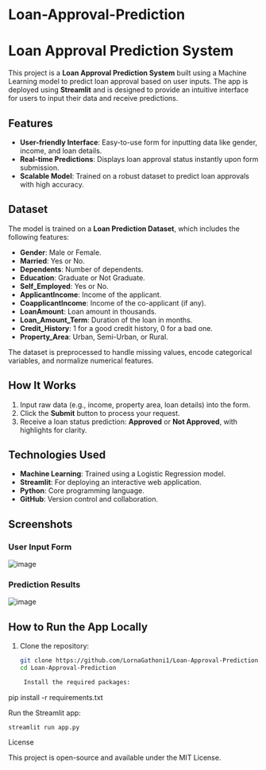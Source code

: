 ﻿# Loan-Approval-Prediction
 # Loan Approval Prediction System

This project is a **Loan Approval Prediction System** built using a Machine Learning model to predict loan approval based on user inputs. The app is deployed using **Streamlit** and is designed to provide an intuitive interface for users to input their data and receive predictions.

## Features
- **User-friendly Interface**: Easy-to-use form for inputting data like gender, income, and loan details.
- **Real-time Predictions**: Displays loan approval status instantly upon form submission.
- **Scalable Model**: Trained on a robust dataset to predict loan approvals with high accuracy.

## Dataset
The model is trained on a **Loan Prediction Dataset**, which includes the following features:
- **Gender**: Male or Female.
- **Married**: Yes or No.
- **Dependents**: Number of dependents.
- **Education**: Graduate or Not Graduate.
- **Self_Employed**: Yes or No.
- **ApplicantIncome**: Income of the applicant.
- **CoapplicantIncome**: Income of the co-applicant (if any).
- **LoanAmount**: Loan amount in thousands.
- **Loan_Amount_Term**: Duration of the loan in months.
- **Credit_History**: 1 for a good credit history, 0 for a bad one.
- **Property_Area**: Urban, Semi-Urban, or Rural.

The dataset is preprocessed to handle missing values, encode categorical variables, and normalize numerical features.

## How It Works
1. Input raw data (e.g., income, property area, loan details) into the form.
2. Click the **Submit** button to process your request.
3. Receive a loan status prediction: **Approved** or **Not Approved**, with highlights for clarity.

## Technologies Used
- **Machine Learning**: Trained using a Logistic Regression model.
- **Streamlit**: For deploying an interactive web application.
- **Python**: Core programming language.
- **GitHub**: Version control and collaboration.

## Screenshots
### User Input Form
![image](https://github.com/user-attachments/assets/39915a70-f540-45f7-aa76-e1014b2458eb)


### Prediction Results
![image](https://github.com/user-attachments/assets/e70b49ee-6067-48c4-82d7-b6f663f721f0)



## How to Run the App Locally
1. Clone the repository:
   ```bash
   git clone https://github.com/LornaGathoni1/Loan-Approval-Prediction.git
   cd Loan-Approval-Prediction

    Install the required packages:

pip install -r requirements.txt

Run the Streamlit app:

    streamlit run app.py

License

This project is open-source and available under the MIT License.
